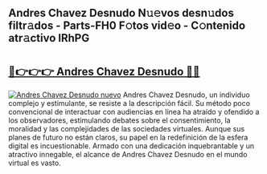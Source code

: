 ## Andres Chavez Desnudo N𝚞𝚎vos desn𝚞dos filtr𝚊dos - Parts-FH0 F𝚘tos vid𝚎o - C𝚘ntenido atr𝚊ctivo lRhPG

# <h2><a href="http://mbbxsgm.tromn.icu/?c=Andres+Chavez+Desnudo">🔗👉👉👉 Andres Chavez Desnudo 🔗🔗</a></h2>

[![Andres Chavez Desnudo nuevo](https://i.imgur.com/pEAQMta.gif)](http://mbbxsgm.tromn.icu/?c=Andres+Chavez+Desnudo)
Andres Chavez Desnudo, un individuo complejo y estimulante, se resiste a la descripción fácil. Su método poco convencional de interactuar con audiencias en línea ha atraído y ofendido a los observadores, estimulando debates sobre el consentimiento, la moralidad y las complejidades de las sociedades virtuales. Aunque sus planes de futuro no están claros, su papel en la redefinición de la esfera digital es incuestionable. Armado con una dedicación inquebrantable y un atractivo innegable, el alcance de Andres Chavez Desnudo en el mundo virtual es vasto.
